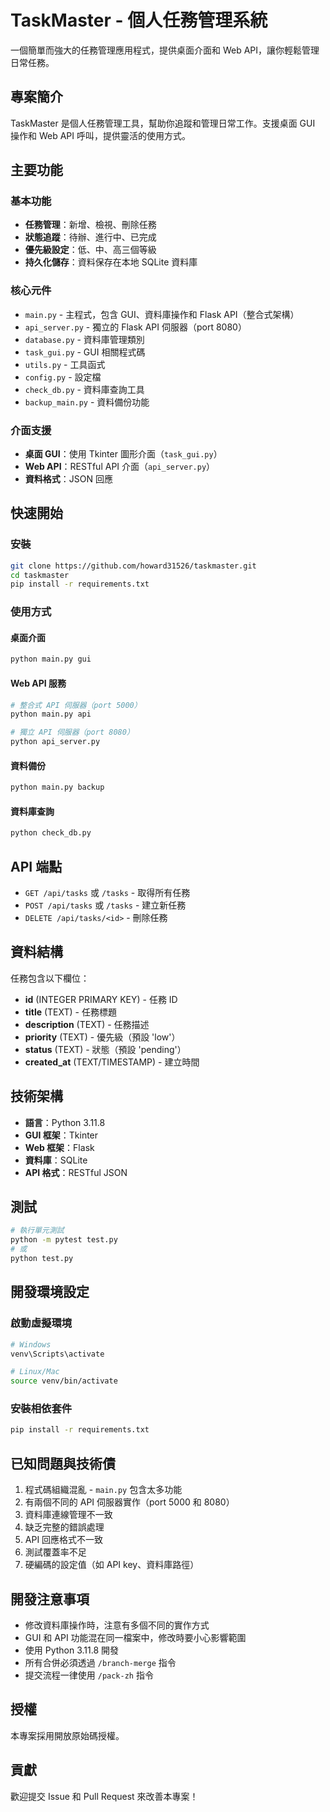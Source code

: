 # TaskMaster - 個人任務管理系統

一個簡單而強大的任務管理應用程式，提供桌面介面和 Web API，讓你輕鬆管理日常任務。

## 專案簡介

TaskMaster 是個人任務管理工具，幫助你追蹤和管理日常工作。支援桌面 GUI 操作和 Web API 呼叫，提供靈活的使用方式。

## 主要功能

### 基本功能
- **任務管理**：新增、檢視、刪除任務
- **狀態追蹤**：待辦、進行中、已完成
- **優先級設定**：低、中、高三個等級
- **持久化儲存**：資料保存在本地 SQLite 資料庫

### 核心元件
- `main.py` - 主程式，包含 GUI、資料庫操作和 Flask API（整合式架構）
- `api_server.py` - 獨立的 Flask API 伺服器（port 8080）
- `database.py` - 資料庫管理類別
- `task_gui.py` - GUI 相關程式碼
- `utils.py` - 工具函式
- `config.py` - 設定檔
- `check_db.py` - 資料庫查詢工具
- `backup_main.py` - 資料備份功能

### 介面支援
- **桌面 GUI**：使用 Tkinter 圖形介面（`task_gui.py`）
- **Web API**：RESTful API 介面（`api_server.py`）
- **資料格式**：JSON 回應

## 快速開始

### 安裝

```bash
git clone https://github.com/howard31526/taskmaster.git
cd taskmaster
pip install -r requirements.txt
```

### 使用方式

#### 桌面介面
```bash
python main.py gui
```

#### Web API 服務
```bash
# 整合式 API 伺服器（port 5000）
python main.py api

# 獨立 API 伺服器（port 8080）
python api_server.py
```

#### 資料備份
```bash
python main.py backup
```

#### 資料庫查詢
```bash
python check_db.py
```

## API 端點

- `GET /api/tasks` 或 `/tasks` - 取得所有任務
- `POST /api/tasks` 或 `/tasks` - 建立新任務
- `DELETE /api/tasks/<id>` - 刪除任務

## 資料結構

任務包含以下欄位：
- **id** (INTEGER PRIMARY KEY) - 任務 ID
- **title** (TEXT) - 任務標題
- **description** (TEXT) - 任務描述
- **priority** (TEXT) - 優先級（預設 'low'）
- **status** (TEXT) - 狀態（預設 'pending'）
- **created_at** (TEXT/TIMESTAMP) - 建立時間

## 技術架構

- **語言**：Python 3.11.8
- **GUI 框架**：Tkinter
- **Web 框架**：Flask
- **資料庫**：SQLite
- **API 格式**：RESTful JSON

## 測試

```bash
# 執行單元測試
python -m pytest test.py
# 或
python test.py
```

## 開發環境設定

### 啟動虛擬環境
```bash
# Windows
venv\Scripts\activate

# Linux/Mac
source venv/bin/activate
```

### 安裝相依套件
```bash
pip install -r requirements.txt
```

## 已知問題與技術債

1. 程式碼組織混亂 - `main.py` 包含太多功能
2. 有兩個不同的 API 伺服器實作（port 5000 和 8080）
3. 資料庫連線管理不一致
4. 缺乏完整的錯誤處理
5. API 回應格式不一致
6. 測試覆蓋率不足
7. 硬編碼的設定值（如 API key、資料庫路徑）

## 開發注意事項

- 修改資料庫操作時，注意有多個不同的實作方式
- GUI 和 API 功能混在同一檔案中，修改時要小心影響範圍
- 使用 Python 3.11.8 開發
- 所有合併必須透過 `/branch-merge` 指令
- 提交流程一律使用 `/pack-zh` 指令

## 授權

本專案採用開放原始碼授權。

## 貢獻

歡迎提交 Issue 和 Pull Request 來改善本專案！
